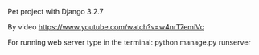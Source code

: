Pet project with Django 3.2.7

By video https://www.youtube.com/watch?v=w4nrT7emiVc

For running web server type in the terminal: python manage.py runserver